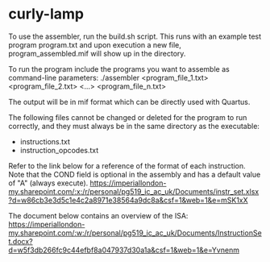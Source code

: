 # curly-lamp

To use the assembler, run the build.sh script. This runs with an example test program program.txt and upon execution a new file, program_assembled.mif will show up in the directory.

To run the program include the programs you want to assemble as command-line parameters:
./assembler <program_file_1.txt> <program_file_2.txt> <...> <program_file_n.txt>

The output will be in mif format which can be directly used with Quartus.

The following files cannot be changed or deleted for the program to run correctly, and they must always be in the same directory as the executable:
- instructions.txt
- instruction_opcodes.txt

Refer to the link below for a reference of the format of each instruction. Note that the COND field is optional in the assembly and has a default value of "A" (always execute).
https://imperiallondon-my.sharepoint.com/:x:/r/personal/pg519_ic_ac_uk/Documents/instr_set.xlsx?d=w86cb3e3d5c1e4c2a8971e38564a9dc8a&csf=1&web=1&e=mSK1xX

The document below contains an overview of the ISA:
https://imperiallondon-my.sharepoint.com/:w:/r/personal/pg519_ic_ac_uk/Documents/InstructionSet.docx?d=w5f3db266fc9c44efbf8a047937d30a1a&csf=1&web=1&e=Yvnenm
